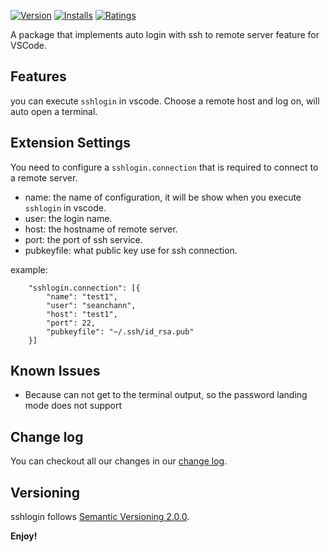 
[![Version](https://vsmarketplacebadge.apphb.com/version/seanchann.sshlogin.svg)](https://marketplace.visualstudio.com/items?itemName=seanchann.sshlogin)
[![Installs](https://vsmarketplacebadge.apphb.com/installs/seanchann.sshlogin.svg)](https://marketplace.visualstudio.com/items?itemName=seanchann.sshlogin)
[![Ratings](https://vsmarketplacebadge.apphb.com/rating/seanchann.sshlogin.svg)](https://marketplace.visualstudio.com/items?itemName=seanchann.sshlogin)


A package that implements auto login with ssh to remote server feature for VSCode.


## Features

you can execute `sshlogin` in vscode. Choose a remote host and log on, will auto open a terminal.


## Extension Settings

You need to configure a `sshlogin.connection` that is required to connect to a remote server.

- name: the name of configuration, it will be show when you execute `sshlogin` in vscode.
- user: the login name.
- host: the hostname of remote server.
- port: the port of ssh service.
- pubkeyfile: what public key use for ssh connection.



example:

```
    "sshlogin.connection": [{
        "name": "test1",
        "user": "seanchann",
        "host": "test1",
        "port": 22,
        "pubkeyfile": "~/.ssh/id_rsa.pub"
    }]
```


## Known Issues

- Because can not get to the terminal output, so the password landing mode does not support

## Change log 
You can checkout all our changes in our [change log](https://github.com/seanchann/sshlogin/blob/master/CHANGELOG.md).

## Versioning
sshlogin follows [Semantic Versioning 2.0.0](http://semver.org/).

**Enjoy!**